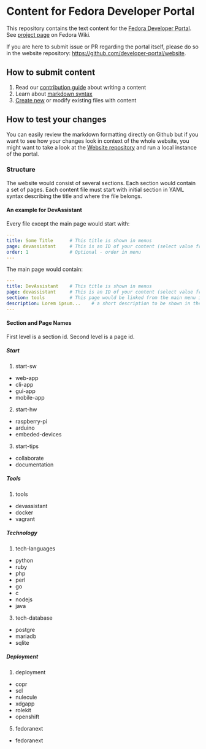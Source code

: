 # Content for Fedora Developer Portal

This repository contains the text content for the [Fedora Developer Portal](https://developer.fedoraproject.org/). See [project page](https://fedoraproject.org/wiki/Websites/Developer) on Fedora Wiki.

If you are here to submit issue or PR regarding the portal itself, please do so in the website repository: https://github.com/developer-portal/website.

## How to submit content
1. Read our [contribution guide](./CONTRIBUTING.md) about writing a content
2. Learn about [markdown syntax](https://github.com/adam-p/markdown-here/wiki/Markdown-Cheatsheet)
3. [Create new](https://help.github.com/articles/creating-new-files/) or modify existing files with content

## How to test your changes
You can easily review the markdown formatting directly on Github but if you want to see how your changes look in context of the whole website, you might want to take a look at the [Website repository](https://github.com/developer-portal/website) and run a local instance of the portal.

### Structure
The website would consist of several sections. Each section would contain a set of pages.
Each content file must start with initial section in YAML syntax describing the title and where the file belongs.


#### An example for DevAssistant
Every file except the main page would start with:
```yaml
---
title: Some Title      # This title is shown in menus
page: devassistant     # This is an ID of your content (select value from the list below)
order: 1               # Optional - order in menu
---
```
The main page would contain:
```yaml
---
title: DevAssistant    # This title is shown in menus
page: devassistant     # This is an ID of your content (select value from the list below)
section: tools         # This page would be linked from the main menu in a group called tools (select value from the list below)
description: Lorem ipsum...    # a short description to be shown in the section menu
---
```

#### Section and Page Names
First level is a section id. Second level is a page id.

##### Start
1. start-sw
  * web-app
  * cli-app
  * gui-app
  * mobile-app
2. start-hw
  * raspberry-pi
  * arduino
  * embeded-devices
3. start-tips
  * collaborate
  * documentation

##### Tools
1. tools
  * devassistant
  * docker
  * vagrant

##### Technology
1. tech-languages
  * python
  * ruby
  * php
  * perl
  * go
  * c
  * nodejs
  * java
3. tech-database
  * postgre
  * mariadb
  * sqlite

##### Deployment
1. deployment
  * copr
  * scl
  * nulecule
  * xdgapp
  * rolekit
  * openshift
5. fedoranext
  * fedoranext
